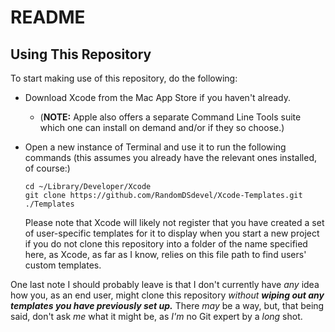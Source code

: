 # README

## Using This Repository

To start making use of this repository, do the following:  

* Download Xcode from the Mac App Store if you haven't already.  
  * (**NOTE:**  Apple also offers a separate Command Line Tools suite which one can install on demand and/or if they so choose.)  
* Open a new instance of Terminal and use it to run the following commands (this assumes you already have the relevant ones installed, of course:)  

  ```
  cd ~/Library/Developer/Xcode
  git clone https://github.com/RandomDSdevel/Xcode-Templates.git ./Templates
  ```

  Please note that Xcode will likely not register that you have created a set of user-specific templates for it to display when you start a new project if you do not clone this repository into a folder of the name specified here, as Xcode, as far as I know, relies on this file path to find users' custom templates.  

One last note I should probably leave is that I don't currently have _any_ idea how you, as an end user, might clone this repository _without **wiping out any templates you have previously set up.**_  There _may_ be a way, but, that being said, don't ask _me_ what it might be, as _I'm_ no Git expert by a _long_ shot.  
